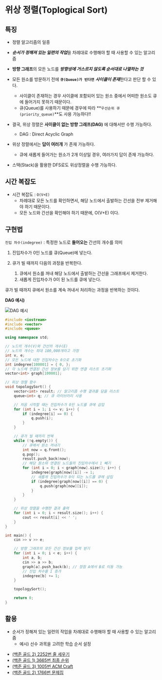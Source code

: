 # 위상 정렬(Toplogical Sort)

## 특징 

* 정렬 알고리즘의 일종

* ***순서가 정해져 있는 일련의 작업***을 차례대로 수행해야 할 때 사용할 수 있는 알고리즘
* **방향 그래프**의 모든 노드를 ***방향성에 거스르지 않도록 순서대로 나열하는 것*** 

* 모든 원소를 방문하기 전에 **`큐(Queue)가 빈다면`** ***사이클이 존재***한다고 판단 할 수 있다.
  
  * 사이클이 존재하는 경우 사이클에 포함되어 있는 원소 중에서 어떠한 원소도 큐에 들어가지 못하기 때문이다.
  * 큐(Queue)를 사용하기 때문에 경우에 따라 **`우선순위 큐(priority_queue)`**도 사용 가능하다!!  

* 결국, 위상 정렬은 **사이클이 없는 방향 그래프(DAG)** 에 대해서만 수행 가능하다.
  * DAG : Direct Acyclic Graph

* 위상 정렬에서는 **답이 여러개** 가 존재 가능하다.
  * 큐에 새롭게 들어가는 원소가 2개 이상일 경우, 여러가지 답이 존재 가능하다. 

* 스택(Stack)을 활용한 DFS로도 위상정렬을 수행 가능하다.
    
## 시간 복잡도

* 시간 복잡도 : `O(V+E)`
  * 차례대로 모든 노드를 확인하면서, 해당 노드에서 출발하는 간선을 전부 제거해야 하기 때문이다.
  * 모든 노드와 간선을 확인해야 하기 때문에, O(V+E) 이다.  

## 구현법

`진입 차수(indegree)` : 특정한 노드로 **들어오는** 간선의 개수를 의미

1. 진입차수가 0인 노드를 큐(Queue)에 넣는다.

2. 큐가 빌 때까지 다음의 과정을 반복한다.
   1. 큐에서 원소를 꺼내 해당 노드에서 출발하는 간선을 그래프에서 제거한다.
   2. 새롭게 진입차수가 0이 된 노드를 큐에 넣는다.

큐가 빌 때까지 큐에서 원소를 계속 꺼내서 처리하는 과정을 반복하는 것이다.

**DAG 예시)**

![DAG 예시](https://user-images.githubusercontent.com/56071088/117559829-861b9d00-b0c3-11eb-8b73-ef9882c70bd3.png)


```c++
#include <iostream>
#include <vector>
#include <queue>

using namespace std;

// 노드의 개수(V)와 간선의 개수(E)
// 노드의 개수는 최대 100,000개라고 가정
int v, e;
// 모든 노드에 대한 진입차수는 0으로 초기화
int indegree[100001] = { 0, };
// 각 노드에 연결된 간선 정보를 담기 위한 연결 리스트 초기화
vector<int> graph[100001];

// 위상 정렬 함수
void topologySort() {
    vector<int> result; // 알고리즘 수행 결과를 담을 리스트
    queue<int> q; // 큐 라이브러리 사용

    // 처음 시작할 때는 진입차수가 0인 노드를 큐에 삽입
    for (int i = 1; i <= v; i++) {
        if (indegree[i] == 0) {
            q.push(i);
        }
    }

    // 큐가 빌 때까지 반복
    while (!q.empty()) {
        // 큐에서 원소 꺼내기
        int now = q.front();
        q.pop();
        result.push_back(now);
        // 해당 원소와 연결된 노드들의 진입차수에서 1 빼기
        for (int i = 0; i < graph[now].size(); i++) {
            indegree[graph[now][i]] -= 1;
            // 새롭게 진입차수가 0이 되는 노드를 큐에 삽입
            if (indegree[graph[now][i]] == 0) {
                q.push(graph[now][i]);
            }
        }
    }

    // 위상 정렬을 수행한 결과 출력
    for (int i = 0; i < result.size(); i++) {
        cout << result[i] << ' ';
    }
}

int main() {
    cin >> v >> e;

    // 방향 그래프의 모든 간선 정보를 입력 받기
    for (int i = 0; i < e; i++) {
        int a, b;
        cin >> a >> b;
        graph[a].push_back(b); // 정점 A에서 B로 이동 가능
        // 진입 차수를 1 증가
        indegree[b] += 1;
    }

    topologySort();

    return 0;
}
```

## 활용 

* 순서가 정해져 있는 일련의 작업을 차례대로 수행해야 할 때 사용할 수 있는 알고리즘
  * 예시) 선수 과목을 고려한 학습 순서 설정 


- [(백준 골드 2) 2252번 줄 세우기](https://github.com/LeeHyungGeol/Algorithm_BaekJoon/blob/master/%EB%B0%B1%EC%A4%80_if%EB%AC%B8/%EC%9C%84%EC%83%81%20%EC%A0%95%EB%A0%AC_%EC%A4%84%20%EC%84%B8%EC%9A%B0%EA%B8%B0(2252%EB%B2%88).cpp)
- [(백준 골드 1) 3665번 최종 순위](https://github.com/LeeHyungGeol/Algorithm_BaekJoon/blob/master/%EB%B0%B1%EC%A4%80_if%EB%AC%B8/%EC%9C%84%EC%83%81%20%EC%A0%95%EB%A0%AC_%EC%B5%9C%EC%A2%85%20%EC%88%9C%EC%9C%84(3665%EB%B2%88).cpp)
- [(백준 골드 3) 1005번 ACM Craft](https://github.com/LeeHyungGeol/Algorithm_BaekJoon/blob/master/%EB%B0%B1%EC%A4%80_if%EB%AC%B8/%EC%9C%84%EC%83%81%20%EC%A0%95%EB%A0%AC_ACM%20Craft(1005%EB%B2%88).cpp)
- [(백준 골드 2) 1766번 문제집](https://github.com/LeeHyungGeol/Algorithm_BaekJoon/blob/master/%EB%B0%B1%EC%A4%80_if%EB%AC%B8/%EC%9C%84%EC%83%81%20%EC%A0%95%EB%A0%AC_%EB%AC%B8%EC%A0%9C%EC%A7%91(1766%EB%B2%88).cpp)